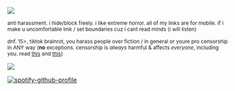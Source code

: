 ![](https://files.catbox.moe/n16na4.jpg)

<sub>anti harassment. i hide/block freely. i like extreme horror. all of my links are for mobile. if i make u uncomfortable lmk / set boundaries cuz i cant read minds (i will listen)</sub>

<sub>dnf. 15>, tiktok brainrot,  you harass people over fiction / in general or youre pro censorship in ANY way (**no** exceptions. censorship is *always* harmful & affects *everyone*, including you. read [this](https://www.britannica.com/art/Hays-Code) and [this](https://www.currentaffairs.org/news/britain-is-losing-its-free-speech-and-america-could-be-next)) </sub>

![](https://files.catbox.moe/3cwzn5.gif)

[![spotify-github-profile](https://spotify-github-profile.kittinanx.com/api/view?uid=autumngray08&cover_image=true&theme=novatorem&show_offline=false&background_color=121212&interchange=false&bar_color=ff0000&bar_color_cover=false)](https://github.com/kittinan/spotify-github-profile)
